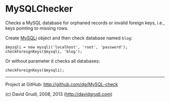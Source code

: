 MySQLChecker
============

Checks a MySQL database for orphaned records or invalid foreign keys, i.e., keys pointing to missing rows.

Create [MySQLi](http://www.php.net/manual/en/mysqli.construct.php) object and then check database named `blog`:

	$mysqli = new mysqli('localhost', 'root', 'password');
	checkForeignKeys($mysqli, 'blog');

Or without parameter it checks all databases:

	checkForeignKeys($mysqli);


-----
Project at GitHub: http://github.com/dg/MySQL-check

(c) David Grudl, 2008, 2013 (http://davidgrudl.com)

